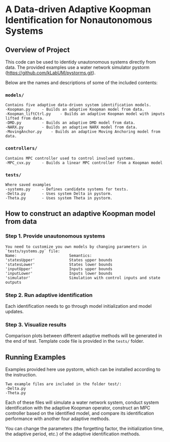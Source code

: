 # A Data-driven Adaptive Koopman Identification for Nonautonomous Systems

## Overview of Project 

This code can be used to identidy unautonomous systems directly from data. 
The provided examples use a water network simulator pystorm (https://github.com/kLabUM/pystorms.git).

Below are the names and descriptions of some of the included contents:

### `models/`
	Contains five adaptive data-driven system identification models.
	-Koopman.py		- Builds an adaptive Koopman model from data.
	-Koopman_liftCtrl.py	- Builds an adaptive Koopman model with imputs lifted from data.
	-DMD.py			- Builds an adaptive DMD model from data.
	-NARX.py 		- Builds an adaptive NARX model from data.
	-MovingAnchor.py	- Builds an adaptive Moving Anchoring model from data.
	
### `controllers/`
	Contains MPC controller used to control involved systems.
	-MPC_cvx.py		- Builds a linear MPC controller from a Koopman model
	
### `tests/`      		
	Where saved examples
	-systems.py		- Defines candidate systems for tests.
	-Delta.py		- Uses system Delta in pystorm.
	-Theta.py		- Uses system Theta in pystorm.	


## How to construct an adaptive Koopman model from data

### Step 1. Provide unautonomous systems
	You need to customize you own models by changing parameters in `tests/systems.py` file:
	Name:                       Semantics:
	'statesUpper'               States upper bounds
	'statesLower'               States lower bounds
	'inputUpper'                Inputs upper bounds
	'inputLower'                Inputs lower bounds
	'simulator'                 Simulation with control inputs and state outputs 

### Step 2. Run adaptive identification 
Each identification needs to go through model initialization and model updates. 

### Step 3. Visualize results
Comparison plots between different adaptive methods will be generated in the end of test.
Template code file is provided in the `tests/` folder.


## Running Examples
Examples provided here use pystorm, which can be installed according to the instruction.

	Two example files are included in the folder test/:
	-Delta.py
	-Theta.py

Each of these files will simulate a water network system, conduct system identification with the adaptive Koopman operator, construct an MPC controller based on the identified model, and compare its identification performance with another four adaptive methods.

You can change the parameters (the forgetting factor, the initialization time, the adaptive period, etc.) of the adaptive identification methods.

